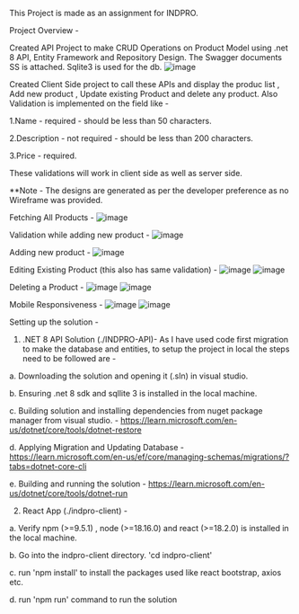 This Project is made as an assignment for INDPRO.

Project Overview -

Created API Project to make CRUD Operations on Product Model using .net 8 API, Entity Framework and Repository Design. The Swagger documents SS is attached.
Sqlite3 is used for the db.
![image](https://github.com/runaljain255/Indpro/assets/55238317/511305fd-0d70-4ed8-8f65-d319a6e9e118)

Created Client Side project to call these APIs and display the produc list , Add new product , Update existing Product and delete any product. Also Validation is implemented
on the field like - 

1.Name - required - should be less than 50 characters.

2.Description - not required - should be less than 200 characters.

3.Price - required.

These validations will work in client side as well as server side.

**Note - The designs are generated as per the developer preference as no Wireframe was provided.

Fetching All Products - 
![image](https://github.com/runaljain255/Indpro/assets/55238317/2258578b-74e6-4d9b-92b9-d98abca505e7)

Validation while adding new product - 
![image](https://github.com/runaljain255/Indpro/assets/55238317/53429b34-b687-4db4-82a3-02f8e4ae092d)

Adding new product - 
![image](https://github.com/runaljain255/Indpro/assets/55238317/9ee9db72-0e0b-4fa6-b62c-fda5f73e3e01)

Editing Existing Product (this also has same validation) - 
![image](https://github.com/runaljain255/Indpro/assets/55238317/6a397495-b52f-4613-98b1-caabe6c13691)
![image](https://github.com/runaljain255/Indpro/assets/55238317/36e4b707-1960-4538-8388-a4f558053c1d)

Deleting a Product - 
![image](https://github.com/runaljain255/Indpro/assets/55238317/ad4cc01d-9a55-4015-a879-a541d469e7b6)
![image](https://github.com/runaljain255/Indpro/assets/55238317/d31670d0-8d44-48f4-a65a-96c2b1d5900b)

Mobile Responsiveness - 
![image](https://github.com/runaljain255/Indpro/assets/55238317/e8f530b3-e668-4cfc-a5f0-86c84b344c6f)
![image](https://github.com/runaljain255/Indpro/assets/55238317/8fa83a25-9e22-4cc9-927b-24d89c2c7f3d)

Setting up the solution - 
1. .NET 8 API Solution (./INDPRO-API)- As I have used code first migration to make the database and entities, to setup the project in local the steps need to be followed are - 

  a. Downloading the solution and opening it (.sln) in visual studio.
  
  b. Ensuring .net 8 sdk and sqllite 3  is installed in the local machine.
  
  c. Building solution and installing dependencies from nuget package manager from visual studio. - https://learn.microsoft.com/en-us/dotnet/core/tools/dotnet-restore
  
  d. Applying Migration and Updating Database - https://learn.microsoft.com/en-us/ef/core/managing-schemas/migrations/?tabs=dotnet-core-cli
  
  e. Building and running the solution - https://learn.microsoft.com/en-us/dotnet/core/tools/dotnet-run


2. React App (./indpro-client) -

  a. Verify npm (>=9.5.1) , node (>=18.16.0) and react (>=18.2.0) is installed in the local machine.
  
  b. Go into the indpro-client directory. 'cd indpro-client'
  
  c. run 'npm install' to install the packages used like react bootstrap, axios etc.
  
  d. run 'npm run' command to run the solution







